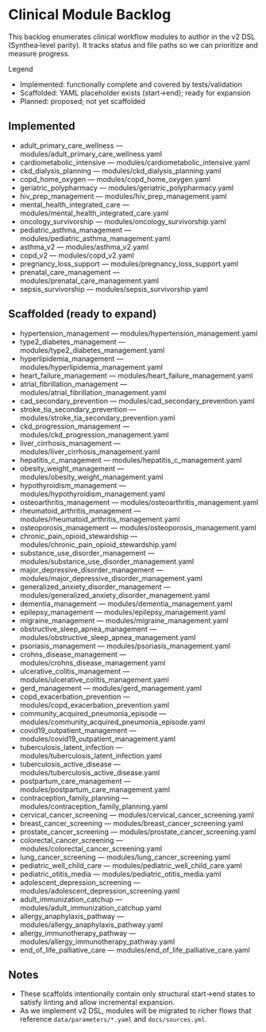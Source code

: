 # Clinical Module Backlog

This backlog enumerates clinical workflow modules to author in the v2 DSL (Synthea‑level parity). It tracks status and file paths so we can prioritize and measure progress.

Legend
- Implemented: functionally complete and covered by tests/validation
- Scaffolded: YAML placeholder exists (start→end); ready for expansion
- Planned: proposed; not yet scaffolded

## Implemented
- adult_primary_care_wellness — modules/adult_primary_care_wellness.yaml
- cardiometabolic_intensive — modules/cardiometabolic_intensive.yaml
- ckd_dialysis_planning — modules/ckd_dialysis_planning.yaml
- copd_home_oxygen — modules/copd_home_oxygen.yaml
- geriatric_polypharmacy — modules/geriatric_polypharmacy.yaml
- hiv_prep_management — modules/hiv_prep_management.yaml
- mental_health_integrated_care — modules/mental_health_integrated_care.yaml
- oncology_survivorship — modules/oncology_survivorship.yaml
- pediatric_asthma_management — modules/pediatric_asthma_management.yaml
- asthma_v2 — modules/asthma_v2.yaml
- copd_v2 — modules/copd_v2.yaml
- pregnancy_loss_support — modules/pregnancy_loss_support.yaml
- prenatal_care_management — modules/prenatal_care_management.yaml
- sepsis_survivorship — modules/sepsis_survivorship.yaml

## Scaffolded (ready to expand)
- hypertension_management — modules/hypertension_management.yaml
- type2_diabetes_management — modules/type2_diabetes_management.yaml
- hyperlipidemia_management — modules/hyperlipidemia_management.yaml
- heart_failure_management — modules/heart_failure_management.yaml
- atrial_fibrillation_management — modules/atrial_fibrillation_management.yaml
- cad_secondary_prevention — modules/cad_secondary_prevention.yaml
- stroke_tia_secondary_prevention — modules/stroke_tia_secondary_prevention.yaml
- ckd_progression_management — modules/ckd_progression_management.yaml
- liver_cirrhosis_management — modules/liver_cirrhosis_management.yaml
- hepatitis_c_management — modules/hepatitis_c_management.yaml
- obesity_weight_management — modules/obesity_weight_management.yaml
- hypothyroidism_management — modules/hypothyroidism_management.yaml
- osteoarthritis_management — modules/osteoarthritis_management.yaml
- rheumatoid_arthritis_management — modules/rheumatoid_arthritis_management.yaml
- osteoporosis_management — modules/osteoporosis_management.yaml
- chronic_pain_opioid_stewardship — modules/chronic_pain_opioid_stewardship.yaml
- substance_use_disorder_management — modules/substance_use_disorder_management.yaml
- major_depressive_disorder_management — modules/major_depressive_disorder_management.yaml
- generalized_anxiety_disorder_management — modules/generalized_anxiety_disorder_management.yaml
- dementia_management — modules/dementia_management.yaml
- epilepsy_management — modules/epilepsy_management.yaml
- migraine_management — modules/migraine_management.yaml
- obstructive_sleep_apnea_management — modules/obstructive_sleep_apnea_management.yaml
- psoriasis_management — modules/psoriasis_management.yaml
- crohns_disease_management — modules/crohns_disease_management.yaml
- ulcerative_colitis_management — modules/ulcerative_colitis_management.yaml
- gerd_management — modules/gerd_management.yaml
- copd_exacerbation_prevention — modules/copd_exacerbation_prevention.yaml
- community_acquired_pneumonia_episode — modules/community_acquired_pneumonia_episode.yaml
- covid19_outpatient_management — modules/covid19_outpatient_management.yaml
- tuberculosis_latent_infection — modules/tuberculosis_latent_infection.yaml
- tuberculosis_active_disease — modules/tuberculosis_active_disease.yaml
- postpartum_care_management — modules/postpartum_care_management.yaml
- contraception_family_planning — modules/contraception_family_planning.yaml
- cervical_cancer_screening — modules/cervical_cancer_screening.yaml
- breast_cancer_screening — modules/breast_cancer_screening.yaml
- prostate_cancer_screening — modules/prostate_cancer_screening.yaml
- colorectal_cancer_screening — modules/colorectal_cancer_screening.yaml
- lung_cancer_screening — modules/lung_cancer_screening.yaml
- pediatric_well_child_care — modules/pediatric_well_child_care.yaml
- pediatric_otitis_media — modules/pediatric_otitis_media.yaml
- adolescent_depression_screening — modules/adolescent_depression_screening.yaml
- adult_immunization_catchup — modules/adult_immunization_catchup.yaml
- allergy_anaphylaxis_pathway — modules/allergy_anaphylaxis_pathway.yaml
- allergy_immunotherapy_pathway — modules/allergy_immunotherapy_pathway.yaml
- end_of_life_palliative_care — modules/end_of_life_palliative_care.yaml

## Notes
- These scaffolds intentionally contain only structural start→end states to satisfy linting and allow incremental expansion.
- As we implement v2 DSL, modules will be migrated to richer flows that reference `data/parameters/*.yaml` and `docs/sources.yml`.
